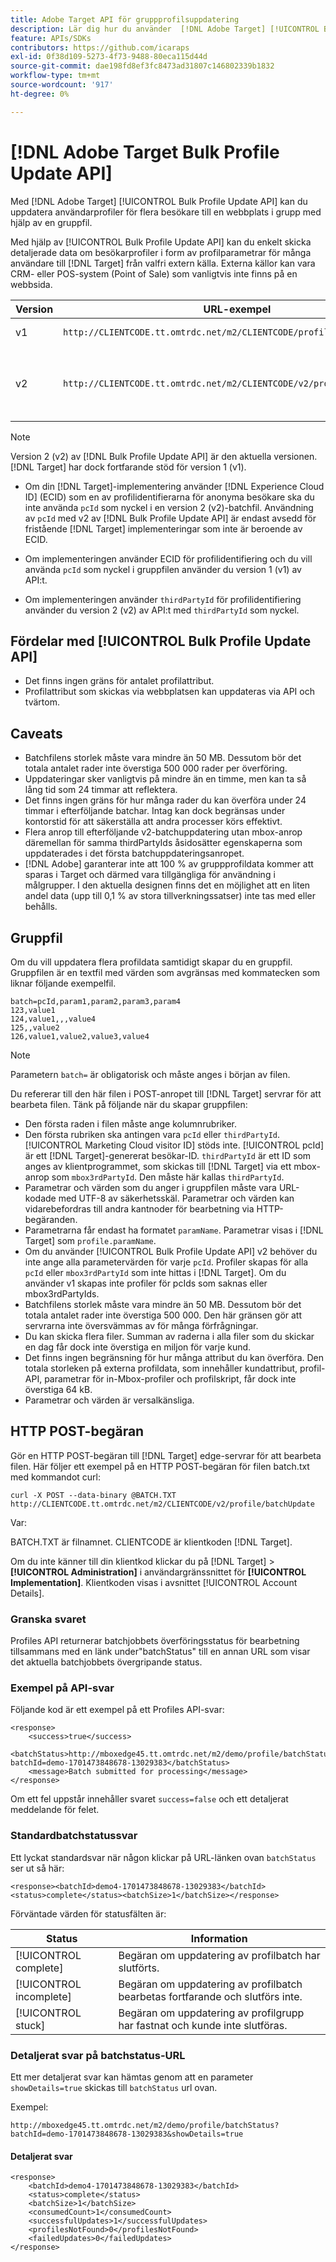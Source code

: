 ```yaml
---
title: Adobe Target API för gruppprofilsuppdatering
description: Lär dig hur du använder  [!DNL Adobe Target] [!UICONTROL Bulk Profile Update API] för att skicka profildata för flera besökare till  [!DNL Target] för användning i mål.
feature: APIs/SDKs
contributors: https://github.com/icaraps
exl-id: 0f38d109-5273-4f73-9488-80eca115d44d
source-git-commit: dae198fd8ef3fc8473ad31807c146802339b1832
workflow-type: tm+mt
source-wordcount: '917'
ht-degree: 0%

---
```


# [!DNL Adobe Target Bulk Profile Update API]

Med [!DNL Adobe Target] [!UICONTROL Bulk Profile Update API] kan du uppdatera användarprofiler för flera besökare till en webbplats i grupp med hjälp av en gruppfil.

Med hjälp av [!UICONTROL Bulk Profile Update API] kan du enkelt skicka detaljerade data om besökarprofiler i form av profilparametrar för många användare till [!DNL Target] från valfri extern källa. Externa källor kan vara CRM- eller POS-system (Point of Sale) som vanligtvis inte finns på en webbsida.

| Version | URL-exempel | Funktioner |
| --- | --- | --- |
| v1 | `http://CLIENTCODE.tt.omtrdc.net/m2/CLIENTCODE/profile/batchUpdate` | Stöd endast för bulkprofiluppdatering. |
| v2 | `http://CLIENTCODE.tt.omtrdc.net/m2/CLIENTCODE/v2/profile/batchUpdate` | <ul><li>Skapa profil om den inte hittas.</li><li>Statusuppdatering per rad.</li></ul> |

>[!NOTE]
>
>Version 2 (v2) av [!DNL Bulk Profile Update API] är den aktuella versionen. [!DNL Target] har dock fortfarande stöd för version 1 (v1).
>
>* Om din [!DNL Target]-implementering använder [!DNL Experience Cloud ID] (ECID) som en av profilidentifierarna för anonyma besökare ska du inte använda `pcId` som nyckel i en version 2 (v2)-batchfil. Användning av `pcId` med v2 av [!DNL Bulk Profile Update API] är endast avsedd för fristående [!DNL Target] implementeringar som inte är beroende av ECID.
>
>* Om implementeringen använder ECID för profilidentifiering och du vill använda `pcId` som nyckel i gruppfilen använder du version 1 (v1) av API:t.
>
>* Om implementeringen använder `thirdPartyId` för profilidentifiering använder du version 2 (v2) av API:t med `thirdPartyId` som nyckel.

## Fördelar med [!UICONTROL Bulk Profile Update API]

* Det finns ingen gräns för antalet profilattribut.
* Profilattribut som skickas via webbplatsen kan uppdateras via API och tvärtom.

## Caveats

* Batchfilens storlek måste vara mindre än 50 MB. Dessutom bör det totala antalet rader inte överstiga 500 000 rader per överföring.
* Uppdateringar sker vanligtvis på mindre än en timme, men kan ta så lång tid som 24 timmar att reflektera.
* Det finns ingen gräns för hur många rader du kan överföra under 24 timmar i efterföljande batchar. Intag kan dock begränsas under kontorstid för att säkerställa att andra processer körs effektivt.
* Flera anrop till efterföljande v2-batchuppdatering utan mbox-anrop däremellan för samma thirdPartyIds åsidosätter egenskaperna som uppdaterades i det första batchuppdateringsanropet.
* [!DNL Adobe] garanterar inte att 100 % av gruppprofildata kommer att sparas i Target och därmed vara tillgängliga för användning i målgrupper. I den aktuella designen finns det en möjlighet att en liten andel data (upp till 0,1 % av stora tillverkningssatser) inte tas med eller behålls.

## Gruppfil

Om du vill uppdatera flera profildata samtidigt skapar du en gruppfil. Gruppfilen är en textfil med värden som avgränsas med kommatecken som liknar följande exempelfil.

``````
batch=pcId,param1,param2,param3,param4
123,value1
124,value1,,,value4
125,,value2
126,value1,value2,value3,value4
``````

>[!NOTE]
>
>Parametern `batch=` är obligatorisk och måste anges i början av filen.

Du refererar till den här filen i POST-anropet till [!DNL Target] servrar för att bearbeta filen. Tänk på följande när du skapar gruppfilen:

* Den första raden i filen måste ange kolumnrubriker.
* Den första rubriken ska antingen vara `pcId` eller `thirdPartyId`. [!UICONTROL Marketing Cloud visitor ID] stöds inte. [!UICONTROL pcId] är ett [!DNL Target]-genererat besökar-ID. `thirdPartyId` är ett ID som anges av klientprogrammet, som skickas till [!DNL Target] via ett mbox-anrop som `mbox3rdPartyId`. Den måste här kallas `thirdPartyId`.
* Parametrar och värden som du anger i gruppfilen måste vara URL-kodade med UTF-8 av säkerhetsskäl. Parametrar och värden kan vidarebefordras till andra kantnoder för bearbetning via HTTP-begäranden.
* Parametrarna får endast ha formatet `paramName`. Parametrar visas i [!DNL Target] som `profile.paramName`.
* Om du använder [!UICONTROL Bulk Profile Update API] v2 behöver du inte ange alla parametervärden för varje `pcId`. Profiler skapas för alla `pcId` eller `mbox3rdPartyId` som inte hittas i [!DNL Target]. Om du använder v1 skapas inte profiler för pcIds som saknas eller mbox3rdPartyIds.
* Batchfilens storlek måste vara mindre än 50 MB. Dessutom bör det totala antalet rader inte överstiga 500 000. Den här gränsen gör att servrarna inte översvämmas av för många förfrågningar.
* Du kan skicka flera filer. Summan av raderna i alla filer som du skickar en dag får dock inte överstiga en miljon för varje kund.
* Det finns ingen begränsning för hur många attribut du kan överföra. Den totala storleken på externa profildata, som innehåller kundattribut, profil-API, parametrar för in-Mbox-profiler och profilskript, får dock inte överstiga 64 kB.
* Parametrar och värden är versalkänsliga.

## HTTP POST-begäran

Gör en HTTP POST-begäran till [!DNL Target] edge-servrar för att bearbeta filen. Här följer ett exempel på en HTTP POST-begäran för filen batch.txt med kommandot curl:

``````
curl -X POST --data-binary @BATCH.TXT http://CLIENTCODE.tt.omtrdc.net/m2/CLIENTCODE/v2/profile/batchUpdate
``````

Var:

BATCH.TXT är filnamnet. CLIENTCODE är klientkoden [!DNL Target].

Om du inte känner till din klientkod klickar du på [!DNL Target] > **[!UICONTROL Administration]** i användargränssnittet för **[!UICONTROL Implementation]**. Klientkoden visas i avsnittet [!UICONTROL Account Details].

### Granska svaret

Profiles API returnerar batchjobbets överföringsstatus för bearbetning tillsammans med en länk under&quot;batchStatus&quot; till en annan URL som visar det aktuella batchjobbets övergripande status.

### Exempel på API-svar

Följande kod är ett exempel på ett Profiles API-svar:

```
<response>
    <success>true</success>
    <batchStatus>http://mboxedge45.tt.omtrdc.net/m2/demo/profile/batchStatus?batchId=demo-1701473848678-13029383</batchStatus>
    <message>Batch submitted for processing</message>
</response>
```

Om ett fel uppstår innehåller svaret `success=false` och ett detaljerat meddelande för felet.

### Standardbatchstatussvar

Ett lyckat standardsvar när någon klickar på URL-länken ovan `batchStatus` ser ut så här:

```
<response><batchId>demo4-1701473848678-13029383</batchId><status>complete</status><batchSize>1</batchSize></response>
```

Förväntade värden för statusfälten är:

| Status | Information |
| --- | --- |
| [!UICONTROL complete] | Begäran om uppdatering av profilbatch har slutförts. |
| [!UICONTROL incomplete] | Begäran om uppdatering av profilbatch bearbetas fortfarande och slutförs inte. |
| [!UICONTROL stuck] | Begäran om uppdatering av profilgrupp har fastnat och kunde inte slutföras. |

### Detaljerat svar på batchstatus-URL

Ett mer detaljerat svar kan hämtas genom att en parameter `showDetails=true` skickas till `batchStatus` url ovan.

Exempel:

```
http://mboxedge45.tt.omtrdc.net/m2/demo/profile/batchStatus?batchId=demo-1701473848678-13029383&showDetails=true
```

#### Detaljerat svar

```
<response>
    <batchId>demo4-1701473848678-13029383</batchId>
    <status>complete</status>
    <batchSize>1</batchSize>
    <consumedCount>1</consumedCount>
    <successfulUpdates>1</successfulUpdates>
    <profilesNotFound>0</profilesNotFound>
    <failedUpdates>0</failedUpdates>
</response>
```
